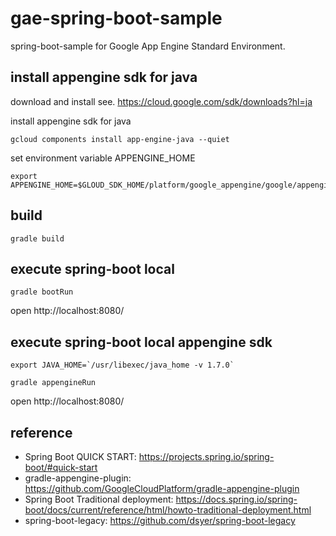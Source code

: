 # gae-spring-boot-sample

spring-boot-sample for Google App Engine Standard Environment.

## install appengine sdk for java

download and install
see. https://cloud.google.com/sdk/downloads?hl=ja

install appengine sdk for java

```
gcloud components install app-engine-java --quiet
```

set environment variable APPENGINE_HOME
```
export APPENGINE_HOME=$GLOUD_SDK_HOME/platform/google_appengine/google/appengine/tools/java/
```

## build

```
gradle build
```

## execute spring-boot local

```
gradle bootRun
```

open http://localhost:8080/

## execute spring-boot local appengine sdk

```
export JAVA_HOME=`/usr/libexec/java_home -v 1.7.0`
```

```
gradle appengineRun
```

open http://localhost:8080/

## reference

- Spring Boot QUICK START: https://projects.spring.io/spring-boot/#quick-start
- gradle-appengine-plugin: https://github.com/GoogleCloudPlatform/gradle-appengine-plugin
- Spring Boot Traditional deployment: https://docs.spring.io/spring-boot/docs/current/reference/html/howto-traditional-deployment.html
- spring-boot-legacy: https://github.com/dsyer/spring-boot-legacy
